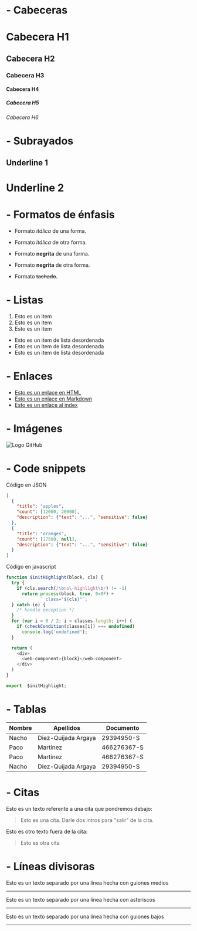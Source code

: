 # - Cabeceras
# Cabecera H1
## Cabecera H2
### Cabecera H3
#### Cabecera H4
##### Cabecera H5
###### Cabecera H6

# - Subrayados
Underline 1
---------------

Underline 2
===============

# - Formatos de énfasis
- Formato *itálica* de una forma.
- Formato _itálica_ de otra forma.

- Formato __negrita__ de una forma.
- Formato **negrita** de otra forma.

- Formato ~~tachado~~.

# - Listas
1. Esto es un item
2. Esto es un item
3. Esto es un item

- Esto es un item de lista desordenada
- Esto es un item de lista desordenada
- Esto es un item de lista desordenada

# - Enlaces
- <a href ="http://www.google.com" title="">Esto es un enlace en HTML</a>
- [Esto es un enlace en Markdown](http://www.google.com)
- [Esto es un enlace al index](index.html)

# - Imágenes
![Logo GitHub](https://www.numipage.com/wp-content/uploads/2016/10/github-logo.png)

# - Code snippets
Código en JSON
```JSON
[
  {
    "title": "apples",
    "count": [12000, 20000],
    "description": {"text": "...", "sensitive": false}
  },
  {
    "title": "oranges",
    "count": [17500, null],
    "description": {"text": "...", "sensitive": false}
  }
]
```

Código en javascript
```javascript
function $initHighlight(block, cls) {
  try {
    if (cls.search(/\bno\-highlight\b/) != -1)
      return process(block, true, 0x0F) +
             ` class="${cls}"`;
  } catch (e) {
    /* handle exception */
  }
  for (var i = 0 / 2; i < classes.length; i++) {
    if (checkCondition(classes[i]) === undefined)
      console.log('undefined');
  }

  return (
    <div>
      <web-component>{block}</web-component>
    </div>
  )
}

export  $initHighlight;
```

# - Tablas
| Nombre | Apellidos | Documento |
| ------ | --------- | --------- |
| Nacho  | Diez-Quijada Argaya | 29394950-S |
| Paco  | Martínez | 466276367-S |
| Paco  | Martínez | 466276367-S |
| Nacho  | Diez-Quijada Argaya | 29394950-S |

# - Citas
Esto es un texto referente a una cita que pondremos debajo:
> Esto es una cita. Darle dos intros para "salir" de la cita.

Esto es otro texto fuera de la cita:
> Esto es otra cita

# - Líneas divisoras
Esto es un texto separado por una línea hecha con guiones medios

---

Esto es un texto separado por una línea hecha con asteriscos

***

Esto es un texto separado por una línea hecha con guiones bajos

___
